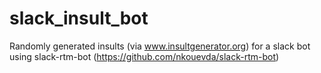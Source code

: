 # slack_insult_bot
Randomly generated insults (via www.insultgenerator.org) for a slack bot using slack-rtm-bot (https://github.com/nkouevda/slack-rtm-bot)
